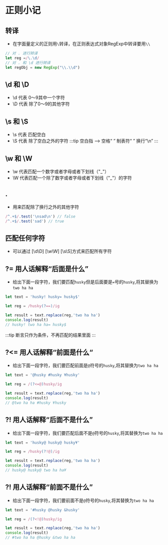 # 正则小记

## 转译
* 在字面量定义的正则用`\`转译，在正则表达式对象RegExp中转译要用`\\`
```js
// 对 . 进行转译
let reg =/\.\d/
// 对 . 和 \d 进行转译
let regObj = new RegExp("\\.\\d") 
```

## \d 和 \D
* \d 代表 0～9其中一个字符
* \D 代表 除了0～9的其他字符

## \s 和 \S
* \s 代表 匹配空白
* \S 代表 除了空白之外的字符
:::tip
空白指 --> 空格“ ” 制表符“  ” 换行“\n” 
:::

## \w 和 \W
* \w 代表匹配一个数字或者字母或者下划线（"_"）
* \W 代表匹配一个除了数字或者字母或者下划线（"_"）的字符

## .
* 用来匹配除了换行之外的其他字符
```js
/^.+$/.test('\nsad\n') // false
/^.+$/.test('sad') // true
```

## 匹配任何字符
* 可以通过 [\d\D] [\w\W] [\s\S]方式来匹配所有字符

## ?= 用人话解释“后面是什么”
* 给出下面一段字符，我们要匹配`husky`但是后面要是`=`号的`husky`,将其替换为`two ha ha`
```js
let text = 'husky! husky= husky$'

let reg = /husky(?==)/ig

let result = text.replace(reg,'two ha ha')
console.log(result)
// husky! two ha ha= husky$
```
:::tip
断言只作为条件，不再匹配的结果里面
:::
## ?<= 用人话解释“前面是什么“
* 给出下面一段字符，我们要匹配前面是`@`符号的`husky`,将其替换为`two ha ha`
```js
let text = '@husky #husky ¥husky'

let reg = /(?<=@)husky/ig

let result = text.replace(reg,'two ha ha')
console.log(result)
// @two ha ha #husky ¥husky
```

## ?! 用人话解释“后面不是什么”
* 给出下面一段字符，我们要匹配后面不是`@`符号的`husky`,将其替换为`two ha ha`
```js
let text = 'husky@ husky@ husky¥'

let reg = /husky(?!@)/ig

let result = text.replace(reg,'two ha ha')
console.log(result)
// husky@ husky@ two ha ha¥
```

## ?! 用人话解释“前面不是什么”
* 给出下面一段字符，我们要前面不是`@`符号的`husky`,将其替换为`two ha ha`
```js
let text = '#husky @husky &husky'

let reg = /(?<!@)husky/ig

let result = text.replace(reg,'two ha ha')
console.log(result)
// #two ha ha @husky &two ha ha
```